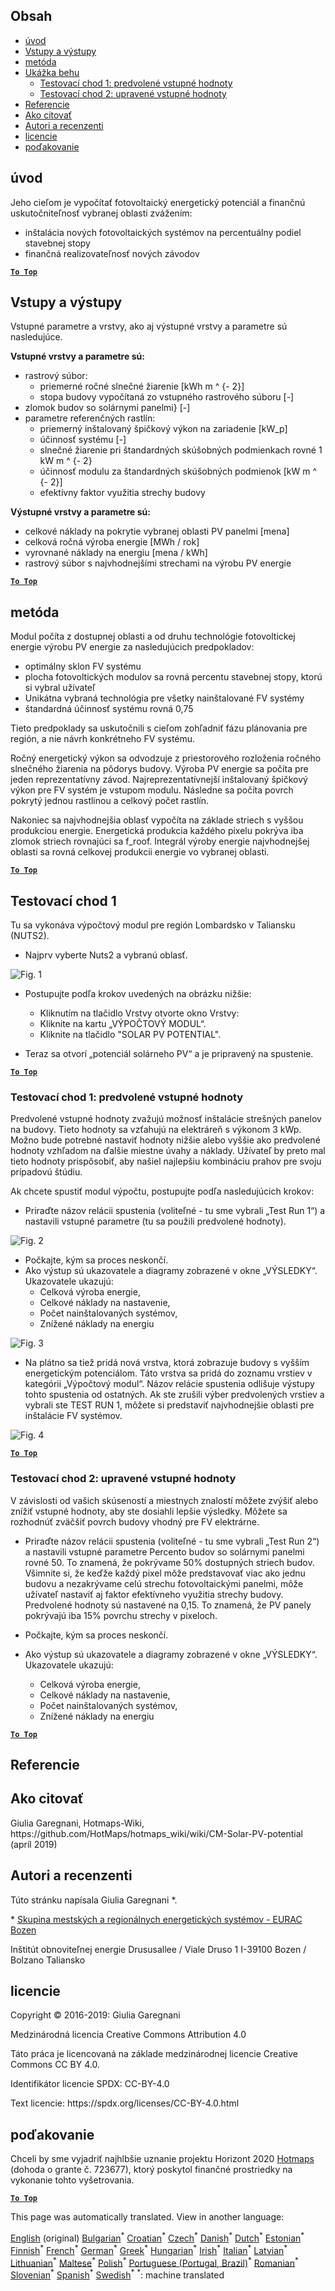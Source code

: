 <h2> Obsah </h2><ul><li> <a href="#introduction">úvod</a> </li><li> <a href="#inputs-and-outputs">Vstupy a výstupy</a> </li><li> <a href="#method">metóda</a> </li><li> <a href="#sample-run">Ukážka behu</a> <ul><li> <a href="#test-run-1-default-input-values">Testovací chod 1: predvolené vstupné hodnoty</a> </li><li> <a href="#test-run-2-modified-input-values">Testovací chod 2: upravené vstupné hodnoty</a> </li></ul></li><li> <a href="#references">Referencie</a> </li><li> <a href="#how-to-cite">Ako citovať</a> </li><li> <a href="#authors-and-reviewers">Autori a recenzenti</a> </li><li> <a href="#license">licencie</a> </li><li> <a href="#acknowledgement">poďakovanie</a> </li></ul><h2> úvod </h2><p> Jeho cieľom je vypočítať fotovoltaický energetický potenciál a finančnú uskutočniteľnosť vybranej oblasti zvážením: </p><ul><li> inštalácia nových fotovoltaických systémov na percentuálny podiel stavebnej stopy </li><li> finančná realizovateľnosť nových závodov </li></ul><p><ins> <code><strong><a href="#table-of-contents">To Top</a></strong></code> </ins> </p><h2> Vstupy a výstupy </h2><p> Vstupné parametre a vrstvy, ako aj výstupné vrstvy a parametre sú nasledujúce. </p><p> <strong>Vstupné vrstvy a parametre sú:</strong> </p><ul><li> rastrový súbor: <ul><li> priemerné ročné slnečné žiarenie [kWh m ^ {- 2}] </li><li> stopa budovy vypočítaná zo vstupného rastrového súboru [-] </li></ul></li><li> zlomok budov so solárnymi panelmi} [-] </li><li> parametre referenčných rastlín: <ul><li> priemerný inštalovaný špičkový výkon na zariadenie [kW_p] </li><li> účinnosť systému [-] </li><li> slnečné žiarenie pri štandardných skúšobných podmienkach rovné 1 kW m ^ {- 2} </li><li> účinnosť modulu za štandardných skúšobných podmienok [kW m ^ {- 2}] </li><li> efektívny faktor využitia strechy budovy </li></ul></li></ul><p> <strong>Výstupné vrstvy a parametre sú:</strong> </p><ul><li> celkové náklady na pokrytie vybranej oblasti PV panelmi [mena] </li><li> celková ročná výroba energie [MWh / rok] </li><li> vyrovnané náklady na energiu [mena / kWh] </li><li> rastrový súbor s najvhodnejšími strechami na výrobu PV energie </li></ul><p><ins> <code><strong><a href="#table-of-contents">To Top</a></strong></code> </ins> </p><h2> metóda </h2><p> Modul počíta z dostupnej oblasti a od druhu technológie fotovoltickej energie výrobu PV energie za nasledujúcich predpokladov: </p><ul><li> optimálny sklon FV systému </li><li> plocha fotovoltických modulov sa rovná percentu stavebnej stopy, ktorú si vybral užívateľ </li><li> Unikátna vybraná technológia pre všetky nainštalované FV systémy </li><li> štandardná účinnosť systému rovná 0,75 </li></ul><p> Tieto predpoklady sa uskutočnili s cieľom zohľadniť fázu plánovania pre región, a nie návrh konkrétneho FV systému. </p><p> Ročný energetický výkon sa odvodzuje z priestorového rozloženia ročného slnečného žiarenia na pôdorys budovy. Výroba PV energie sa počíta pre jeden reprezentatívny závod. Najreprezentatívnejší inštalovaný špičkový výkon pre FV systém je vstupom modulu. Následne sa počíta povrch pokrytý jednou rastlinou a celkový počet rastlín. </p><p> Nakoniec sa najvhodnejšia oblasť vypočíta na základe striech s vyššou produkciou energie. Energetická produkcia každého pixelu pokrýva iba zlomok striech rovnajúci sa f_roof. Integrál výroby energie najvhodnejšej oblasti sa rovná celkovej produkcii energie vo vybranej oblasti. </p><p><ins> <code><strong><a href="#table-of-contents">To Top</a></strong></code> </ins> </p><h2> Testovací chod 1 </h2><p> Tu sa vykonáva výpočtový modul pre región Lombardsko v Taliansku (NUTS2). </p><ul><li> Najprv vyberte Nuts2 a vybranú oblasť. </li></ul><p><img alt="Fig. 1" src="https://github.com/HotMaps/hotmaps_wiki/blob/master/Images/cm_solar_PV/default_values_01.png" title="Vyberte oblasť"/></p><ul><li><p> Postupujte podľa krokov uvedených na obrázku nižšie: </p><ul><li> Kliknutím na tlačidlo Vrstvy otvorte okno Vrstvy: </li><li> Kliknite na kartu „VÝPOČTOVÝ MODUL“. </li><li> Kliknite na tlačidlo "SOLAR PV POTENTIAL". </li></ul></li><li><p> Teraz sa otvorí „potenciál solárneho PV“ a je pripravený na spustenie. </p></li></ul><p><ins> <code><strong><a href="#table-of-contents">To Top</a></strong></code> </ins> </p><h3> Testovací chod 1: predvolené vstupné hodnoty </h3><p> Predvolené vstupné hodnoty zvažujú možnosť inštalácie strešných panelov na budovy. Tieto hodnoty sa vzťahujú na elektráreň s výkonom 3 kWp. Možno bude potrebné nastaviť hodnoty nižšie alebo vyššie ako predvolené hodnoty vzhľadom na ďalšie miestne úvahy a náklady. Užívateľ by preto mal tieto hodnoty prispôsobiť, aby našiel najlepšiu kombináciu prahov pre svoju prípadovú štúdiu. </p><p> Ak chcete spustiť modul výpočtu, postupujte podľa nasledujúcich krokov: </p><ul><li> Priraďte názov relácii spustenia (voliteľné - tu sme vybrali „Test Run 1“) a nastavili vstupné parametre (tu sa použili predvolené hodnoty). </li></ul><p><img alt="Fig. 2" src="https://github.com/HotMaps/hotmaps_wiki/blob/master/Images/cm_solar_PV/default_values_02.png" title="Testovací chod 1 s predvolenými hodnotami"/></p><ul><li> Počkajte, kým sa proces neskončí. </li><li> Ako výstup sú ukazovatele a diagramy zobrazené v okne „VÝSLEDKY“. Ukazovatele ukazujú: <ul><li> Celková výroba energie, </li><li> Celkové náklady na nastavenie, </li><li> Počet nainštalovaných systémov, </li><li> Znížené náklady na energiu </li></ul></li></ul><p><img alt="Fig. 3" src="https://github.com/HotMaps/hotmaps_wiki/blob/master/Images/cm_solar_PV/default_values_03.png" title="Skúšobný chod 1 Karta INDIKÁTORY"/></p><ul><li> Na plátno sa tiež pridá nová vrstva, ktorá zobrazuje budovy s vyšším energetickým potenciálom. Táto vrstva sa pridá do zoznamu vrstiev v kategórii „Výpočtový modul“. Názov relácie spustenia odlišuje výstupy tohto spustenia od ostatných. Ak ste zrušili výber predvolených vrstiev a vybrali ste TEST RUN 1, môžete si predstaviť najvhodnejšie oblasti pre inštalácie FV systémov. </li></ul><p><img alt="Fig. 4" src="https://github.com/HotMaps/hotmaps_wiki/blob/master/Images/cm_solar_PV/default_values_03.png" title="Skúšobná prevádzka 1 Výpočtový modul VRÁTKY"/></p><p><ins> <code><strong><a href="#table-of-contents">To Top</a></strong></code> </ins> </p><h3> Testovací chod 2: upravené vstupné hodnoty </h3><p> V závislosti od vašich skúseností a miestnych znalostí môžete zvýšiť alebo znížiť vstupné hodnoty, aby ste dosiahli lepšie výsledky. Môžete sa rozhodnúť zväčšiť povrch budovy vhodný pre FV elektrárne. </p><ul><li><p> Priraďte názov relácii spustenia (voliteľné - tu sme vybrali „Test Run 2“) a nastavili vstupné parametre Percento budov so solárnymi panelmi rovné 50. To znamená, že pokrývame 50% dostupných striech budov. Všimnite si, že keďže každý pixel môže predstavovať viac ako jednu budovu a nezakrývame celú strechu fotovoltaickými panelmi, môže užívateľ nastaviť aj faktor efektívneho využitia strechy budovy. Predvolené hodnoty sú nastavené na 0,15. To znamená, že PV panely pokrývajú iba 15% povrchu strechy v pixeloch. </p></li><li><p> Počkajte, kým sa proces neskončí. </p></li><li><p> Ako výstup sú ukazovatele a diagramy zobrazené v okne „VÝSLEDKY“. Ukazovatele ukazujú: </p><ul><li> Celková výroba energie, </li><li> Celkové náklady na nastavenie, </li><li> Počet nainštalovaných systémov, </li><li> Znížené náklady na energiu </li></ul></li></ul><p><ins> <code><strong><a href="#table-of-contents">To Top</a></strong></code> </ins> </p><h2> Referencie </h2><h2> Ako citovať </h2><p> Giulia Garegnani, Hotmaps-Wiki, https://github.com/HotMaps/hotmaps_wiki/wiki/CM-Solar-PV-potential (apríl 2019) </p><h2> Autori a recenzenti </h2><p> Túto stránku napísala Giulia Garegnani *. </p><p> * <a href="http://www.eurac.edu/en/research/technologies/renewableenergy/researchfields/Pages/Energy-strategies-and-planning.aspx">Skupina mestských a regionálnych energetických systémov - EURAC Bozen</a> </p><p> Inštitút obnoviteľnej energie Drususallee / Viale Druso 1 I-39100 Bozen / Bolzano Taliansko </p><h2> licencie </h2><p> Copyright © 2016-2019: Giulia Garegnani </p><p> Medzinárodná licencia Creative Commons Attribution 4.0 </p><p> Táto práca je licencovaná na základe medzinárodnej licencie Creative Commons CC BY 4.0. </p><p> Identifikátor licencie SPDX: CC-BY-4.0 </p><p> Text licencie: https://spdx.org/licenses/CC-BY-4.0.html </p><h2> poďakovanie </h2><p> Chceli by sme vyjadriť najhlbšie uznanie projektu Horizont 2020 <a href="https://www.hotmaps-project.eu">Hotmaps</a> (dohoda o grante č. 723677), ktorý poskytol finančné prostriedky na vykonanie tohto vyšetrovania. </p><p><ins> <code><strong><a href="#table-of-contents">To Top</a></strong></code> </ins> </p>

This page was automatically translated. View in another language:

[English](en-CM-Solar-thermal-and-PV-potential) (original) [Bulgarian](bg-CM-Solar-thermal-and-PV-potential)<sup>\*</sup> [Croatian](hr-CM-Solar-thermal-and-PV-potential)<sup>\*</sup> [Czech](cs-CM-Solar-thermal-and-PV-potential)<sup>\*</sup> [Danish](da-CM-Solar-thermal-and-PV-potential)<sup>\*</sup> [Dutch](nl-CM-Solar-thermal-and-PV-potential)<sup>\*</sup> [Estonian](et-CM-Solar-thermal-and-PV-potential)<sup>\*</sup> [Finnish](fi-CM-Solar-thermal-and-PV-potential)<sup>\*</sup> [French](fr-CM-Solar-thermal-and-PV-potential)<sup>\*</sup> [German](de-CM-Solar-thermal-and-PV-potential)<sup>\*</sup> [Greek](el-CM-Solar-thermal-and-PV-potential)<sup>\*</sup> [Hungarian](hu-CM-Solar-thermal-and-PV-potential)<sup>\*</sup> [Irish](ga-CM-Solar-thermal-and-PV-potential)<sup>\*</sup> [Italian](it-CM-Solar-thermal-and-PV-potential)<sup>\*</sup> [Latvian](lv-CM-Solar-thermal-and-PV-potential)<sup>\*</sup> [Lithuanian](lt-CM-Solar-thermal-and-PV-potential)<sup>\*</sup> [Maltese](mt-CM-Solar-thermal-and-PV-potential)<sup>\*</sup> [Polish](pl-CM-Solar-thermal-and-PV-potential)<sup>\*</sup> [Portuguese (Portugal, Brazil)](pt-CM-Solar-thermal-and-PV-potential)<sup>\*</sup> [Romanian](ro-CM-Solar-thermal-and-PV-potential)<sup>\*</sup>  [Slovenian](sl-CM-Solar-thermal-and-PV-potential)<sup>\*</sup> [Spanish](es-CM-Solar-thermal-and-PV-potential)<sup>\*</sup> [Swedish](sv-CM-Solar-thermal-and-PV-potential)<sup>\*</sup>
<sup>\*</sup>: machine translated
